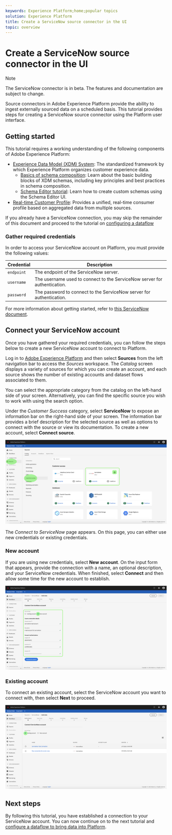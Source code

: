 ```yaml
---
keywords: Experience Platform;home;popular topics
solution: Experience Platform
title: Create a ServiceNow source connector in the UI
topic: overview
---
```


# Create a ServiceNow source connector in the UI

>[!NOTE]
>The ServiceNow connector is in beta. The features and documentation are subject to change.

Source connectors in Adobe Experience Platform provide the ability to ingest externally sourced data on a scheduled basis. This tutorial provides steps for creating a ServiceNow source connector using the Platform user interface.

## Getting started

This tutorial requires a working understanding of the following components of Adobe Experience Platform:

*   [Experience Data Model (XDM) System](../../../../../xdm/home.md): The standardized framework by which Experience Platform organizes customer experience data.
    *   [Basics of schema composition](../../../../../xdm/schema/composition.md): Learn about the basic building blocks of XDM schemas, including key principles and best practices in schema composition.
    *   [Schema Editor tutorial](../../../../../xdm/tutorials/create-schema-ui.md): Learn how to create custom schemas using the Schema Editor UI.
*   [Real-time Customer Profile](../../../../../profile/home.md): Provides a unified, real-time consumer profile based on aggregated data from multiple sources.

If you already have a ServiceNow connection, you may skip the remainder of this document and proceed to the tutorial on [configuring a dataflow](../../dataflow/customer-success.md)

### Gather required credentials

In order to access your ServiceNow account on Platform, you must provide the following values:

| Credential | Description |
| ---------- | ----------- |
| `endpoint` | The endpoint of the ServiceNow server. |
| `username` | The username used to connect to the ServiceNow server for authentication. |
| `password` | The password to connect to the ServiceNow server for authentication. |

For more information about getting started, refer to [this ServiceNow document](https://developer.servicenow.com/app.do#!/rest_api_doc?v=newyork&id=r_TableAPI-GET).

## Connect your ServiceNow account

Once you have gathered your required credentials, you can follow the steps below to create a new ServiceNow account to connect to Platform.

Log in to <a href="https://platform.adobe.com" target="_blank">Adobe Experience Platform</a> and then select **Sources** from the left navigation bar to access the *Sources* workspace. The *Catalog* screen displays a variety of sources for which you can create an account, and each source shows the number of existing accounts and dataset flows associated to them.

You can select the appropriate category from the catalog on the left-hand side of your screen. Alternatively, you can find the specific source you wish to work with using the search option.

Under the *Customer Success* category, select **ServiceNow** to expose an information bar on the right-hand side of your screen. The information bar provides a brief description for the selected source as well as options to connect with the source or view its documentation. To create a new account, select **Connect source**.

![](../../../../images/tutorials/create/servicenow/catalog.png)

The *Connect to ServiceNow* page appears. On this page, you can either use new credentials or existing credentials.

### New account

If you are using new credentials, select **New account**. On the input form that appears, provide the  connection with a name, an optional description, and your ServiceNow credentials. When finished, select **Connect** and then allow some time for the new account to establish.

![](../../../../images/tutorials/create/servicenow/new.png)

### Existing account

To connect an existing account, select the ServiceNow account you want to connect with, then select **Next** to proceed.

![](../../../../images/tutorials/create/servicenow/existing.png)

## Next steps

By following this tutorial, you have established a connection to your ServiceNow account. You can now continue on to the next tutorial and [configure a dataflow to bring data into Platform](../../dataflow/customer-success.md).
